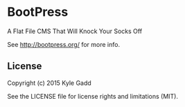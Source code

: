 # BootPress

A Flat File CMS That Will Knock Your Socks Off

See http://bootpress.org/ for more info.

## License

Copyright (c) 2015 Kyle Gadd

See the LICENSE file for license rights and limitations (MIT).